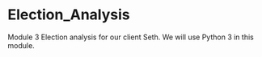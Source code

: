 # Election_Analysis
Module 3 Election analysis for our client Seth.  We will use Python 3 in this module.
